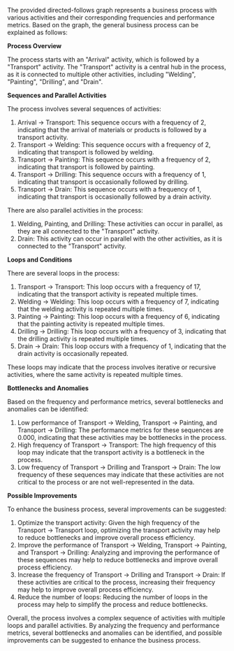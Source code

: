 The provided directed-follows graph represents a business process with various activities and their corresponding frequencies and performance metrics. Based on the graph, the general business process can be explained as follows:

**Process Overview**

The process starts with an "Arrival" activity, which is followed by a "Transport" activity. The "Transport" activity is a central hub in the process, as it is connected to multiple other activities, including "Welding", "Painting", "Drilling", and "Drain".

**Sequences and Parallel Activities**

The process involves several sequences of activities:

1. Arrival -> Transport: This sequence occurs with a frequency of 2, indicating that the arrival of materials or products is followed by a transport activity.
2. Transport -> Welding: This sequence occurs with a frequency of 2, indicating that transport is followed by welding.
3. Transport -> Painting: This sequence occurs with a frequency of 2, indicating that transport is followed by painting.
4. Transport -> Drilling: This sequence occurs with a frequency of 1, indicating that transport is occasionally followed by drilling.
5. Transport -> Drain: This sequence occurs with a frequency of 1, indicating that transport is occasionally followed by a drain activity.

There are also parallel activities in the process:

1. Welding, Painting, and Drilling: These activities can occur in parallel, as they are all connected to the "Transport" activity.
2. Drain: This activity can occur in parallel with the other activities, as it is connected to the "Transport" activity.

**Loops and Conditions**

There are several loops in the process:

1. Transport -> Transport: This loop occurs with a frequency of 17, indicating that the transport activity is repeated multiple times.
2. Welding -> Welding: This loop occurs with a frequency of 7, indicating that the welding activity is repeated multiple times.
3. Painting -> Painting: This loop occurs with a frequency of 6, indicating that the painting activity is repeated multiple times.
4. Drilling -> Drilling: This loop occurs with a frequency of 3, indicating that the drilling activity is repeated multiple times.
5. Drain -> Drain: This loop occurs with a frequency of 1, indicating that the drain activity is occasionally repeated.

These loops may indicate that the process involves iterative or recursive activities, where the same activity is repeated multiple times.

**Bottlenecks and Anomalies**

Based on the frequency and performance metrics, several bottlenecks and anomalies can be identified:

1. Low performance of Transport -> Welding, Transport -> Painting, and Transport -> Drilling: The performance metrics for these sequences are 0.000, indicating that these activities may be bottlenecks in the process.
2. High frequency of Transport -> Transport: The high frequency of this loop may indicate that the transport activity is a bottleneck in the process.
3. Low frequency of Transport -> Drilling and Transport -> Drain: The low frequency of these sequences may indicate that these activities are not critical to the process or are not well-represented in the data.

**Possible Improvements**

To enhance the business process, several improvements can be suggested:

1. Optimize the transport activity: Given the high frequency of the Transport -> Transport loop, optimizing the transport activity may help to reduce bottlenecks and improve overall process efficiency.
2. Improve the performance of Transport -> Welding, Transport -> Painting, and Transport -> Drilling: Analyzing and improving the performance of these sequences may help to reduce bottlenecks and improve overall process efficiency.
3. Increase the frequency of Transport -> Drilling and Transport -> Drain: If these activities are critical to the process, increasing their frequency may help to improve overall process efficiency.
4. Reduce the number of loops: Reducing the number of loops in the process may help to simplify the process and reduce bottlenecks.

Overall, the process involves a complex sequence of activities with multiple loops and parallel activities. By analyzing the frequency and performance metrics, several bottlenecks and anomalies can be identified, and possible improvements can be suggested to enhance the business process.